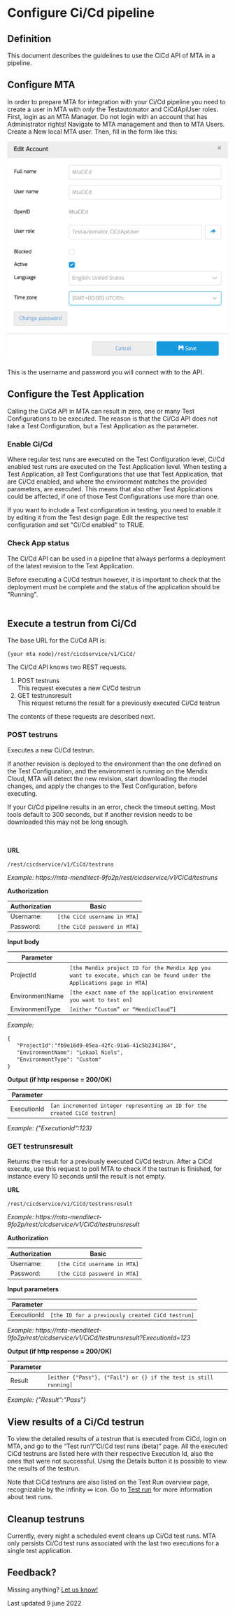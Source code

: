 # Configure Ci/Cd pipeline

## Definition

This document describes the guidelines to use the CiCd API of MTA in a pipeline.

## Configure MTA
In order to prepare MTA for integration with your Ci/Cd pipeline you need to create a user in MTA with *only* the Testautomator and CiCdApiUser roles. First, login as an MTA Manager. Do not login with an account that has Administrator rights!
Navigate to MTA management and then to MTA Users. Create a New local MTA user.
Then, fill in the form like this:

![Create Ci Cd user](cicd-create-account.png)

This is the username and password you will connect with to the API. 

## Configure the Test Application

Calling the Ci/Cd API in MTA can result in zero, one or many Test Configurations to be executed. The reason is that the Ci/Cd API does not take a Test Configuration, but a Test Application as the parameter. 

### Enable Ci/Cd
Where regular test runs are executed on the Test Configuration level, Ci/Cd enabled test runs are executed on the Test Application level. When testing a Test Application, all Test Configurations that use that Test Application, that are Ci/Cd enabled, and where the environment matches the provided parameters, are executed. This means that also other Test Applications could be affected, if one of those Test Configurations use more than one.

If you want to include a Test configuration in testing, you need to enable it by editing it from the Test design page. 
Edit the respective test configuration and set "Ci/Cd enabled" to TRUE.

### Check App status
The Ci/Cd API can be used in a pipeline that always performs a deployment of the latest revision to the Test Application. 

<i class="fa fa-exclamation-triangle"></i> Before executing a Ci/Cd testrun however, it is important to check that the deployment must be complete and the status of the application should be "Running". 
<br/><br/>

## Execute a testrun from Ci/Cd

The base URL for the Ci/Cd API is:
```
{your mta node}/rest/cicdservice/v1/CiCd/
```

The Ci/Cd API knows two REST requests. 
1. POST testruns <br/> This request executes a new Ci/Cd testrun
2. GET testrunsresult <br/> This request returns the result for a previously executed Ci/Cd testrun

The contents of these requests are described next.

### POST testruns
Executes a new Ci/Cd testrun. 

If another revision is deployed to the environment than the one defined on the Test Configuration, and the environment is running on the Mendix Cloud, MTA will detect the new revision, start downloading the model changes, and apply the changes to the Test Configuration, before executing.

<i class="fa fa-exclamation-triangle"></i> If your Ci/Cd pipeline results in an error, check the timeout setting. Most tools default to 300 seconds, but if another revision needs to be downloaded this may not be long enough.
<br/><br/><br/>


**URL**

`/rest/cicdservice/v1/CiCd/testruns`

*Example: https://mta-menditect-9fo2p/rest/cicdservice/v1/CiCd/testruns*

**Authorization**

| Authorization | Basic |
| ----------- | ----------- |
| Username: | `[the CiCd username in MTA]` |
| Password: | `[the CiCd password in MTA]`|

**Input body**

| Parameter |   |
| ----------- | ----------- |
| ProjectId | `[the Mendix project ID for the Mendix App you want to execute, which can be found under the Applications page in MTA]` |
| EnvironmentName | `[the exact name of the application environment you want to test on]` |
| EnvironmentType | `[either “Custom” or “MendixCloud”]` |

*Example:* 

```
{
   "ProjectId":"fb9e16d9-05ea-42fc-91a6-41c5b2341384",
   "EnvironmentName": "Lokaal Niels",
   "EnvironmentType": "Custom"
}
```

**Output (if http response = 200/OK)**

| Parameter |   |
| ----------- | ----------- |
| ExecutionId | `[an incremented integer representing an ID for the created CiCd testrun]` |

*Example: {"ExecutionId":123}*


### GET testrunsresult

Returns the result for a previously executed Ci/Cd testrun. After a CiCd execute, use this request to poll MTA to check if the testrun is finished, for instance every 10 seconds until the result is not empty. 

**URL**

`/rest/cicdservice/v1/CiCd/testrunsresult`

*Example: https://mta-menditect-9fo2p/rest/cicdservice/v1/CiCd/testrunsresult*

**Authorization**

| Authorization | Basic |
| ----------- | ----------- |
| Username: | `[the CiCd username in MTA]` |
| Password: | `[the CiCd password in MTA]`|

**Input parameters**

| Parameter |   |
| ----------- | ----------- |
| ExecutionId | `[the ID for a previously created CiCd testrun]` |

*Example: https://mta-menditect-9fo2p/rest/cicdservice/v1/CiCd/testrunsresult?ExecutionId=123*

**Output (if http response = 200/OK)**

| Parameter |   |
| ----------- | ----------- |
| Result | `[either {"Pass"}, {"Fail"} or {} if the test is still running]` |

*Example: {"Result":"Pass"}*

## View results of a Ci/Cd testrun 
To view the detailed results of a testrun that is executed from CiCd, login on MTA, and go to the “Test run”/”Ci/Cd test runs (beta)” page. All the executed CiCd testruns are listed here with their respective Execution Id, also the ones that were not successful. 
Using the Details button it is possible to view the results of the testrun.

Note that CiCd testruns are also listed on the Test Run overview page, recognizable by the infinity ∞ icon. 
Go to [Test run](../../test-run) for more information about test runs.

## Cleanup testruns
Currently, every night a scheduled event cleans up Ci/Cd test runs. MTA only persists Ci/Cd test runs associated with the last two executions for a single test application. 

## Feedback?
Missing anything? [Let us know!](mailto:support@menditect.com)

Last updated 9 june 2022
